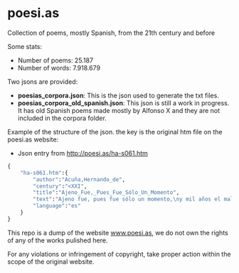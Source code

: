 # poesi.as
Collection of poems, mostly Spanish, from the 21th century and before

Some stats:
* Number of poems: 25.187
* Number of words: 7.918.679

Two jsons are provided:

* **poesias_corpora.json**: This is the json used to generate the txt files.
* **poesias_corpora_old_spanish.json**: This json is still a work in progress. It has old Spanish poems made mostly by Alfonso X and they are not included in the corpora folder.

Example of the structure of the json. the key is the original htm file on the poesi.as website:

* Json entry from http://poesi.as/ha-s061.htm

```python
{
    "ha-s061.htm":{
        "author":"Acuña,Hernando_de",
        "century":"<XXI",
        "title":"Ajeno_Fue,_Pues_Fue_Sólo_Un_Momento",
        "text":"Ajeno fue, pues fue sólo un momento,\ny mil años el mal sin acabarse;\ninstable fue, pues vino a comenzarse\nde nuevo el mal tras su contentamiento.\nPara más daño fue, pues su cimiento\ntan sin firmeza en mí pudo fundarse;\nque grave fue mi bien, pues en mostrarse\nal parecer fue bien y al ser tormento.\nBien pudieras, Amor, con tantos males\nacabarme de un golpe, pues podías\ncon uno y el menor de los que pruebo,\nsin juntar con mis penas, siendo tales,\nel bien que tuve por tan breves días,\npara nuevo dolor y caso nuevo.",
        "language":"es"
    }
}
```

This repo is a dump of the website www.poesi.as, we do not own the rights of any of the works pulished here.

For any violations or infringement of copyright, take proper action within the scope of the original website.
